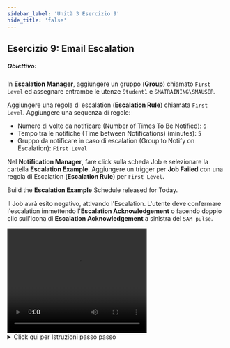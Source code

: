 ```yaml
---
sidebar_label: 'Unità 3 Esercizio 9'
hide_title: 'false'
---
```


## Esercizio 9: Email Escalation

##### Obiettivo:

In **Escalation Manager**, aggiungere un gruppo (**Group**) chiamato ```First Level``` ed assegnare entrambe le utenze ```Student1``` e ```SMATRAINING\SMAUSER```.

Aggiungere una regola di escalation (**Escalation Rule**) chiamata ```First Level```. Aggiungere una sequenza di regole:

* Numero di volte da notificare (Number of Times To Be Notified): ```6```
* Tempo tra le notifiche (Time between Notifications) (minutes): ```5```
* Gruppo da notificare in caso di escalation (Group to Notify on Escalation): ```First Level```

Nel **Notification Manager**, fare click sulla scheda Job e selezionare la cartella **Escalation Example**. Aggiungere un trigger per **Job Failed** con una regola di Escalation (**Escalation Rule**) per ```First Level```.

Build the **Escalation Example** Schedule released for Today.

Il Job avrà esito negativo, attivando l'Escalation. L'utente deve confermare l'escalation immettendo l'**Escalation Acknowledgement** o facendo doppio clic sull'icona di **Escalation Acknowledgement** a sinistra del ```SAM pulse```.


<div>
<video width="320" height="240" controls>
  <source src="videobasic/U3E9.mp4" type="video/mp4"></source>
Your browser does not support the video tag.
</video>
</div>


<details>

<summary>Click qui per Istruzioni passo passo</summary>

1. Nel menù gestione (**Management**) fare doppio clic su **Escalation Manager**.
2. Nel riquadro **Group**, fare clic sul pulsante **Add**.
3. Apparirà il popup **Group Add/Edit**.
4. Nella casella di testo **Group Name** digitare ```First Level```.
5. Nel riquadro **Available Users** selezionare Student1 e ```SMATRAINING\SMAUSER```.
6. Fare clic sul pulsante con la **freccia verde** per spostare l'utente selezionato nel riquadro **Assigned Users** box.
7. Fare clic sul pulsante **Save**.
8. Assicurarsi che l'**Escalation Manager** sia ancora aperto.
9. Nel riquadro **Rules** fare clic sul pulsante **Add**.
10. Apparirà il popup **Escalation Rule Add/Edit**.
11. Nella casella di testo **Rule Name** digitare ```First Level```.
12. Nella sequenza regole (**Rule Sequences**) fare clic sul pulsante **Add**.
13. Apparirà il popup **Escalation Group Entry Add/Edit**.
14. Nella casella di testo **Number of Times To Be Notified** inserire ```6```.
15. Nella casella di testo **Time between Notifications (minutes)**: inserire ```5```.
16. Nell'elenco a discesa **Group to Notify on Escalation** selezionare ```First Level```.
17. Fare clic sul pulsante **Add**.
18. Assicurarsi che la nuova **Regola** sia elencata nella griglia della schermata **Escalation Rule Add/Edit**.

:::note Nota
Se si ha necessità di aggiungere più livelli di escalation, fare di nuovo clic su aggiungi e seguire lo stesso processo
:::

19. Fare clic sul pulsante **Save**.
20. Chiudere la scheda **Escalation Manager** facendo clic sulla **X**.
21. Nel menù **Management** fare doppio clic su **Notification Manager**.
22. Nei **Notification Triggers**, fare clic sulla scheda **Jobs**.
23. Espandre la cartella **Escalation Example**.
24. Selezionare il trigger **Job Failed**.
25. Fare clic nell'elenco a discesa **Escalation Rule** e selezionare ```First Level```.
26. Fare clic sul pulsante **Save**.
27. Chiudere il **Notification Manager** facendo clic sulla **X** sulla scheda.
28. Nel menù **Operations** fare doppio clicl sulla voce **Schedule Build**.
29. Apperirà il popup **Build Schedules**.
30. Nella lista **Schedule Selection**, selezionare **Escalation Example**.
31. Fare clic sul pulsante **Build**.
32. Selezionare l'opzione **Released**.
33. Fare clic su **OK**.
34. Chiudere il popup **Build Schedules**.
35. L'unico Job nello **Schedule Escalation Example** fallirà attivando **l'evento di Escalation**.
36. Controllare in **Thunderbird** la presenza dell'avviso iniziale e un'altra email che informa che questo processo è stato messo in escalation..
37. Ci sono due modi per aprire la schermata di **Acknowledgement**. Sia facendo doppio clic sull'opzione **Escalation Acknowledgement** nel menù Operations sia facendo doppio clic sull'icona dell'**Escalation Acknowledgement** sulla sinistra del ```SAM Pulse```.
38. Seleziona la casella di controllo accanto all'evento di escalation che si desidera **Riconoscere**.
39. Fare clic sul pulsante **Save**.
40. Verificare che l'evento sia stato cancellato dallo schermo.
41. Chiudere la scheda Riconoscimento escalation e l'applicazione **Thunderbird** (se aperta).

</details>